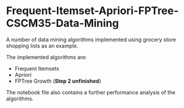 # Frequent-Itemset-Apriori-FPTree-CSCM35-Data-Mining
A number of data mining algorithms implemented using grocery store shopping lists as an example.

The implemented algorithms are:
* Frequent Itemsets
* Apriori
* FPTree Growth (__Step 2 unfinished__)

The notebook file also contains a further performance analysis of the algorithms.
